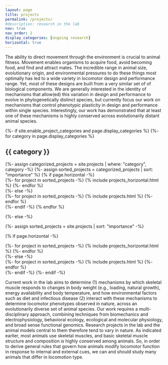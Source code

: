 ```yaml
---
layout: page
title: projects
permalink: /projects/
#description: research in the lab
nav: true
nav_order: 2
display_categories: [ongoing research]
horizontal: true
---
```


<!-- pages/projects.md -->
<div class="projects">
<p> The ability to direct movement through the environment is crucial to animal fitness. Movement enables organisms to acquire food, avoid becoming food, and find and attract mates. The incredible range in animal size, evolutionary origin, and environmental pressures to do these things most optimally has led to a wide variety in locomotor design and performance range. Yet, most of these designs are built from a very similar set of of biological components. We are generally interested in the identity of mechanisms that allow(ed) this variation in design and performance to evolve in phylogenetically distinct species, but currently focus our work on mechanisms that control phenotypic plasticity in design and performance within single species. Interestingly, our work has demonstrated that at least one of these mechanisms is highly conserved across evolutionarily distant animal species.</p>
{%- if site.enable_project_categories and page.display_categories %}
  <!-- Display categorized projects -->
  {%- for category in page.display_categories %}
  <h2 class="category">{{ category }}</h2>
  {%- assign categorized_projects = site.projects | where: "category", category -%}
  {%- assign sorted_projects = categorized_projects | sort: "importance" %}
  <!-- Generate cards for each project -->
  {% if page.horizontal -%}
  <div class="container">
    <div class="row row-cols-2">
    {%- for project in sorted_projects -%}
      {% include projects_horizontal.html %}
    {%- endfor %}
    </div>
  </div>
  {%- else -%}
  <div class="grid">
    {%- for project in sorted_projects -%}
      {% include projects.html %}
    {%- endfor %}
  </div>
  {%- endif -%}
  {% endfor %}

{%- else -%}
<!-- Display projects without categories -->
  {%- assign sorted_projects = site.projects | sort: "importance" -%}
  <!-- Generate cards for each project -->
  {% if page.horizontal -%}
  <div class="container">
    <div class="row row-cols-2">
    {%- for project in sorted_projects -%}
      {% include projects_horizontal.html %}
    {%- endfor %}
    </div>
  </div>
  {%- else -%}
  <div class="grid">
    {%- for project in sorted_projects -%}
      {% include projects.html %}
    {%- endfor %}
  </div>
  {%- endif -%}
{%- endif -%}
<p> Current work in the lab aims to determine (1) mechanisms by which skeletal muscle responds to changes in body weight (e.g., loading, natural growth), energy availability and body temperature, and how environmental factors such as diet and infectious disease (2) interact with these mechanisms to determine locomotor phenotypes observed in nature, across an evolutionarily diverse set of animal species. Our work requires a multi-disciplinary approach, combining techniques from biomechanics and electrophysiology, behavioral ecology, ecological and molecular physiology, and broad sense functional genomics. Research projects in the lab and the animal models central to them therefore tend to vary in nature. As indicated earlier, most animals use skeletal muscles, and basic skeletal muscle structure and composition is highly conserved among animals. So, in order to derive general rules that govern how animals modify locomotor function in response to internal and external cues, we can and should study many animals that differ in locomotion type.</p>
</div>

